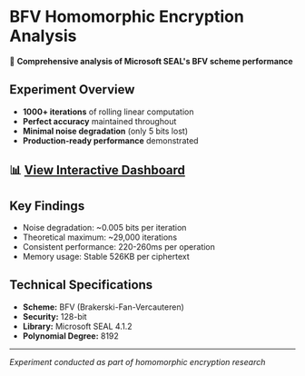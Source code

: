 # BFV Homomorphic Encryption Analysis

🔐 **Comprehensive analysis of Microsoft SEAL's BFV scheme performance**

## Experiment Overview
- **1000+ iterations** of rolling linear computation
- **Perfect accuracy** maintained throughout
- **Minimal noise degradation** (only 5 bits lost)
- **Production-ready performance** demonstrated

## 📊 [View Interactive Dashboard](https://yourusername.github.io/bfv-homomorphic-analysis/)

## Key Findings
- Noise degradation: ~0.005 bits per iteration
- Theoretical maximum: ~29,000 iterations
- Consistent performance: 220-260ms per operation
- Memory usage: Stable 526KB per ciphertext

## Technical Specifications
- **Scheme:** BFV (Brakerski-Fan-Vercauteren)
- **Security:** 128-bit
- **Library:** Microsoft SEAL 4.1.2
- **Polynomial Degree:** 8192

---
*Experiment conducted as part of homomorphic encryption research*
